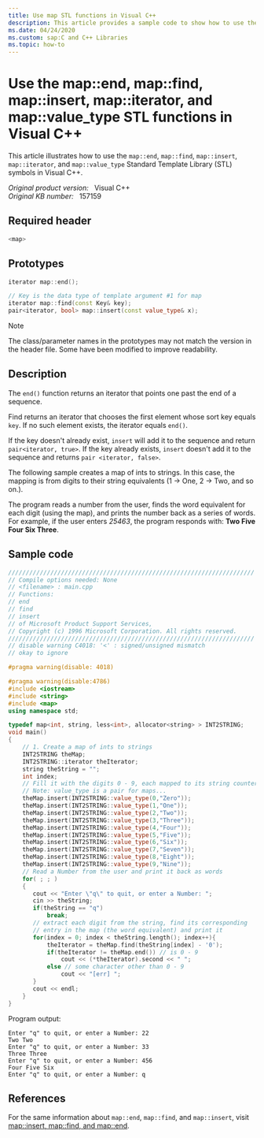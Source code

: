 ```yaml
---
title: Use map STL functions in Visual C++
description: This article provides a sample code to show how to use the map::end, map::find, map::insert, map::iterator, and map::value_type STL functions in Visual C++.
ms.date: 04/24/2020
ms.custom: sap:C and C++ Libraries
ms.topic: how-to
---
```

# Use the map::end, map::find, map::insert, map::iterator, and map::value_type STL functions in Visual C++

This article illustrates how to use the `map::end`, `map::find`, `map::insert`, `map::iterator`, and `map::value_type` Standard Template Library (STL) symbols in Visual C++.

_Original product version:_ &nbsp; Visual C++  
_Original KB number:_ &nbsp; 157159

## Required header

```cpp
<map>
```

## Prototypes

```cpp
iterator map::end();

// Key is the data type of template argument #1 for map
iterator map::find(const Key& key);
pair<iterator, bool> map::insert(const value_type& x);
```

> [!NOTE]
> The class/parameter names in the prototypes may not match the version in the header file. Some have been modified to improve readability.

## Description

The `end()` function returns an iterator that points one past the end of a sequence.

Find returns an iterator that chooses the first element whose sort key equals `key`. If no such element exists, the iterator equals `end()`.

If the key doesn't already exist, `insert` will add it to the sequence and return `pair<iterator, true>`. If the key already exists, `insert` doesn't add it to the sequence and returns `pair <iterator, false>`.

The following sample creates a map of ints to strings. In this case, the mapping is from digits to their string equivalents (1 -> One, 2 -> Two, and so on.).

The program reads a number from the user, finds the word equivalent for each digit (using the map), and prints the number back as a series of words. For example, if the user enters *25463*, the program responds with: **Two Five Four Six Three**.

## Sample code

```cpp
//////////////////////////////////////////////////////////////////////
// Compile options needed: None
// <filename> : main.cpp
// Functions:
// end
// find
// insert
// of Microsoft Product Support Services,
// Copyright (c) 1996 Microsoft Corporation. All rights reserved.
//////////////////////////////////////////////////////////////////////
// disable warning C4018: '<' : signed/unsigned mismatch
// okay to ignore

#pragma warning(disable: 4018)

#pragma warning(disable:4786)
#include <iostream>
#include <string>
#include <map>
using namespace std;

typedef map<int, string, less<int>, allocator<string> > INT2STRING;
void main()
{
    // 1. Create a map of ints to strings
    INT2STRING theMap;
    INT2STRING::iterator theIterator;
    string theString = "";
    int index;
    // Fill it with the digits 0 - 9, each mapped to its string counterpart
    // Note: value_type is a pair for maps...
    theMap.insert(INT2STRING::value_type(0,"Zero"));
    theMap.insert(INT2STRING::value_type(1,"One"));
    theMap.insert(INT2STRING::value_type(2,"Two"));
    theMap.insert(INT2STRING::value_type(3,"Three"));
    theMap.insert(INT2STRING::value_type(4,"Four"));
    theMap.insert(INT2STRING::value_type(5,"Five"));
    theMap.insert(INT2STRING::value_type(6,"Six"));
    theMap.insert(INT2STRING::value_type(7,"Seven"));
    theMap.insert(INT2STRING::value_type(8,"Eight"));
    theMap.insert(INT2STRING::value_type(9,"Nine"));
    // Read a Number from the user and print it back as words
    for( ; ; )
    {
       cout << "Enter \"q\" to quit, or enter a Number: ";
       cin >> theString;
       if(theString == "q")
           break;
       // extract each digit from the string, find its corresponding
       // entry in the map (the word equivalent) and print it
       for(index = 0; index < theString.length(); index++){
           theIterator = theMap.find(theString[index] - '0');
           if(theIterator != theMap.end()) // is 0 - 9
               cout << (*theIterator).second << " ";
           else // some character other than 0 - 9
               cout << "[err] ";
       }
       cout << endl;
    }
}
```

Program output:

```console
Enter "q" to quit, or enter a Number: 22
Two Two
Enter "q" to quit, or enter a Number: 33
Three Three
Enter "q" to quit, or enter a Number: 456
Four Five Six
Enter "q" to quit, or enter a Number: q
```

## References

For the same information about `map::end`, `map::find`, and `map::insert`, visit [map::insert, map::find, and map::end](/previous-versions/visualstudio/visual-studio-2010/wwcahb6y(v%3dvs.100)).
